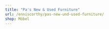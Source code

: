 ```yaml
---
title: "Pa's New & Used Furniture"
url: /enniscorthy/pas-new-und-used-furniture/
shop: Möbel
---
```

